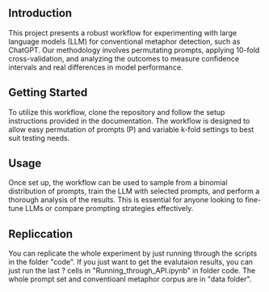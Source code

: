 ## Introduction
This project presents a robust workflow for experimenting with large language models (LLM) for conventional metaphor detection, such as ChatGPT. Our methodology involves permutating prompts, applying 10-fold cross-validation, and analyzing the outcomes to measure confidence intervals and real differences in model performance.

## Getting Started
To utilize this workflow, clone the repository and follow the setup instructions provided in the documentation. The workflow is designed to allow easy permutation of prompts (P) and variable k-fold settings to best suit testing needs.

## Usage
Once set up, the workflow can be used to sample from a binomial distribution of prompts, train the LLM with selected prompts, and perform a thorough analysis of the results. This is essential for anyone looking to fine-tune LLMs or compare prompting strategies effectively.

## Repliccation
You can replicate the whole experiment by just running through the scripts in the folder "code".
If you just want to get the evalutaion results, you can just run the last ? cells in "Running_through_API.ipynb" in folder code.
The whole prompt set and conventioanl metaphor corpus are in "data folder".

